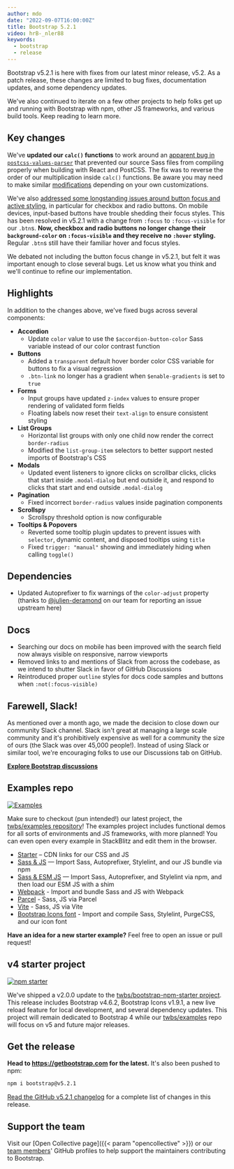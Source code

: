 ```yaml
---
author: mdo
date: "2022-09-07T16:00:00Z"
title: Bootstrap 5.2.1
video: hrB-_nler88
keywords:
  - bootstrap
  - release
---
```


Bootstrap v5.2.1 is here with fixes from our latest minor release, v5.2. As a patch release, these changes are limited to bug fixes, documentation updates, and some dependency updates.

We've also continued to iterate on a few other projects to help folks get up and running with Bootstrap with npm, other JS frameworks, and various build tools. Keep reading to learn more.

## Key changes

We've **updated our `calc()` functions** to work around an [apparent bug in `postcss-values-parser`](https://github.com/shellscape/postcss-values-parser/issues/138) that prevented our source Sass files from compiling properly when building with React and PostCSS. The fix was to reverse the order of our multiplication inside `calc()` functions. Be aware you may need to make similar [modifications](https://github.com/twbs/bootstrap/pull/37079) depending on your own customizations.

We've also [addressed some longstanding issues around button focus and active styling](https://github.com/twbs/bootstrap/pull/37026), in particular for checkbox and radio buttons. On mobile devices, input-based buttons have trouble shedding their focus styles. This has been resolved in v5.2.1 with a change from `:focus` to `:focus-visible` for our `.btn`s. **Now, checkbox and radio buttons no longer change their `background-color` on `:focus-visible` and they receive no `:hover` styling.** Regular `.btn`s still have their familiar hover and focus styles.

We debated not including the button focus change in v5.2.1, but felt it was important enough to close several bugs. Let us know what you think and we'll continue to refine our implementation.

## Highlights

In addition to the changes above, we've fixed bugs across several components:

- **Accordion**
  - Update `color` value to use the `$accordion-button-color` Sass variable instead of our color contrast function
- **Buttons**
  - Added a `transparent` default hover border color CSS variable for buttons to fix a visual regression
  - `.btn-link` no longer has a gradient when `$enable-gradients` is set to `true`
- **Forms**
  - Input groups have updated `z-index` values to ensure proper rendering of validated form fields
  - Floating labels now reset their `text-align` to ensure consistent styling
- **List Groups**
  - Horizontal list groups with only one child now render the correct `border-radius`
  - Modified the `list-group-item` selectors to better support nested imports of Bootstrap's CSS
- **Modals**
  - Updated event listeners to ignore clicks on scrollbar clicks, clicks that start inside `.modal-dialog` but end outside it, and respond to clicks that start and end outside `.modal-dialog`
- **Pagination**
  - Fixed incorrect `border-radius` values inside pagination components
- **Scrollspy**
  - Scrollspy threshold option is now configurable
- **Tooltips & Popovers**
  - Reverted some tooltip plugin updates to prevent issues with `selector`, dynamic content, and disposed tooltips using `title`
  - Fixed `trigger: "manual"` showing and immediately hiding when calling `toggle()`

## Dependencies

- Updated Autoprefixer to fix warnings of the `color-adjust` property (thanks to [@julien-deramond](https://github.com/julien-deramond/) on our team for reporting an issue upstream here)

## Docs

- Searching our docs on mobile has been improved with the search field now always visible on responsive, narrow viewports
- Removed links to and mentions of Slack from across the codebase, as we intend to shutter Slack in favor of GitHub Discussions
- Reintroduced proper `outline` styles for docs code samples and buttons when `:not(:focus-visible)`

## Farewell, Slack!

As mentioned over a month ago, we made the decision to close down our community Slack channel. Slack isn't great at managing a large scale community and it's prohibitively expensive as well for a community the size of ours (the Slack was over 45,000 people!). Instead of using Slack or similar tool, we're encouraging folks to use our Discussions tab on GitHub.

**[Explore Bootstrap discussions](https://github.com/twbs/bootstrap/discussions)**

## Examples repo

[![Examples](/assets/img/2022/09/examples.png)](https://github.com/twbs/examples)

Make sure to checkout (pun intended!) our latest project, the [twbs/examples repository](https://github.com/twbs/examples)! The examples project includes functional demos for all sorts of environments and JS frameworks, with more planned! You can even open every example in StackBlitz and edit them in the browser.

- [Starter](https://github.com/twbs/examples/tree/main/starter/) – CDN links for our CSS and JS
- [Sass & JS](https://github.com/twbs/examples/tree/main/sass-js/) — Import Sass, Autoprefixer, Stylelint, and our JS bundle via npm
- [Sass & ESM JS](https://github.com/twbs/examples/tree/main/sass-js-esm/) — Import Sass, Autoprefixer, and Stylelint via npm, and then load our ESM JS with a shim
- [Webpack](https://github.com/twbs/examples/tree/main/webpack/) - Import and bundle Sass and JS with Webpack
- [Parcel](https://github.com/twbs/examples/tree/main/parcel/) - Sass, JS via Parcel
- [Vite](https://github.com/twbs/examples/tree/main/vite/) - Sass, JS via Vite
- [Bootstrap Icons font](https://github.com/twbs/examples/tree/main/icons-font/) - Import and compile Sass, Stylelint, PurgeCSS, and our icon font

**Have an idea for a new starter example?** Feel free to open an issue or pull request!

## v4 starter project

[![npm starter](/assets/img/2022/09/bnpm.png)](https://github.com/twbs/bootstrap-npm-starter)

We've shipped a v2.0.0 update to the [twbs/bootstrap-npm-starter project](https://github.com/twbs/bootstrap-npm-starter). This release includes Bootstrap v4.6.2, Bootstrap Icons v1.9.1, a new live reload feature for local development, and several dependency updates. This project will remain dedicated to Bootstrap 4 while our [twbs/examples](https://github.com/twbs/examples) repo will focus on v5 and future major releases.

## Get the release

**Head to <https://getbootstrap.com> for the latest.** It's also been pushed to npm:

```sh
npm i bootstrap@v5.2.1
```

[Read the GitHub v5.2.1 changelog](https://github.com/twbs/bootstrap/releases/tag/v5.2.1) for a complete list of changes in this release.

## Support the team

Visit our [Open Collective page]({{< param "opencollective" >}}) or our [team members](https://github.com/orgs/twbs/people)' GitHub profiles to help support the maintainers contributing to Bootstrap.
